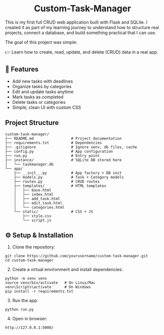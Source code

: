 <h1 align="center">Custom-Task-Manager</h1>


This is my first full CRUD web application built with Flask and SQLite.
I created it as part of my learning journey to understand how to structure real projects, connect a database, and build something practical that I can use.

The goal of this project was simple:

👉 Learn how to create, read, update, and delete (CRUD) data in a real app.


## 🚀 Features

 - Add new tasks with deadlines
 - Organize tasks by categories
 - Edit and update tasks anytime
 - Mark tasks as completed
 - Delete tasks or categories
 - Simple, clean UI with custom CSS


## Project Structure

    custom-task-manager/
    ├── README.md                 # Project documentation
    ├── requirements.txt          # Dependencies
    ├── .gitignore                # Ignore venv, db files, cache
    ├── config.py                 # App configuration
    ├── run.py                    # Entry point
    ├── instance/                 # SQLite DB stored here
    │   └── taskmanager.db
    └── app/
        ├── __init__.py           # App factory + DB init
        ├── models.py             # Task + Category models
        ├── routes.py             # CRUD routes
        ├── templates/            # HTML templates
        │   ├── base.html
        │   ├── index.html
        │   ├── add_task.html
        │   ├── edit_task.html
        │   └── categories.html
        └── static/               # CSS + JS
            ├── style.css
            └── script.js


## ⚙️ Setup & Installation

1. Clone the repository:
```
git clone https://github.com/yourusername/custom-task-manager.git
cd custom-task-manager
```

2. Create a virtual environment and install dependencies:
```
python -m venv venv
source venv/bin/activate   # On Linux/Mac
venv\Scripts\activate      # On Windows
pip install -r requirements.txt
```

3. Run the app:
```
python run.py
```

4. Open in browser:
```
http://127.0.0.1:5000/
```
